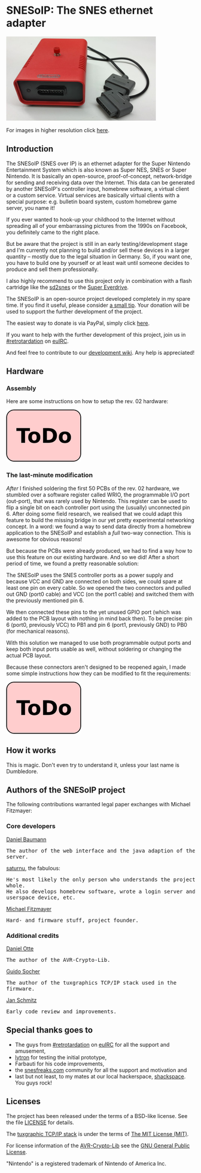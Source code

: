 # SNESoIP: The SNES ethernet adapter #

![SNESoIP prototype](hardware/images/rev02-small.jpg?raw=true)

For images in higher resolution click [here](hardware/images/).


## Introduction ##

The SNESoIP (SNES over IP) is an ethernet adapter for the Super Nintendo
Entertainment System which is also known as Super NES, SNES or Super
Nintendo. It is basically an open-source, proof-of-concept,
network-bridge for sending and receiving data over the Internet. This
data can be generated by another SNESoIP's controller input, homebrew
software, a virtual client or a custom service. Virtual services are
basically virtual clients with a special purpose: e.g. bulletin board
system, custom homebrew game server, you name it!

If you ever wanted to hook-up your childhood to the Internet without
spreading all of your embarrassing pictures from the 1990s on Facebook,
you definitely came to the right place.

But be aware that the project is still in an early testing/development
stage and I'm currently not planning to build and/or sell these devices
in a larger quantity – mostly due to the legal situation in Germany. So,
if you want one, you have to build one by yourself or at least wait
until someone decides to produce and sell them professionally.

I also highly recommend to use this project only in combination with a
flash cartridge like the [sd2snes](http://sd2snes.de/blog/) or the
[Super Everdrive](http://krikzz.com/index.php?route=product/product&product_id=51).

The SNESoIP is an open-source project developed completely in my spare
time. If you find it useful, please consider
[a small tip](https://www.paypal.com/cgi-bin/webscr?cmd=_donations&business=ESZJS7TMYMNNW&lc=GB&item_name=mupfelofen%2ede&item_number=SNESoIP&no_note=1&no_shipping=1&currency_code=USD&bn=PP%2dDonationsBF%3abtn_donateCC_LG%2egif%3aNonHosted). Your
donation will be used to support the further development of the project.

The easiest way to donate is via PayPal, simply click
[here](https://www.paypal.com/cgi-bin/webscr?cmd=_donations&business=ESZJS7TMYMNNW&lc=GB&item_name=mupfelofen%2ede&item_number=SNESoIP&no_note=1&no_shipping=1&currency_code=USD&bn=PP%2dDonationsBF%3abtn_donateCC_LG%2egif%3aNonHosted).

If you want to help with the further development of this project, join
us in
[#retrotardation](http://de.irc2go.com/webchat/?net=euIRC&room=retrotardation)
on [euIRC](http://www.euirc.net/en/).

And feel free to contribute to our
[development wiki](https://github.com/mupfelofen-de/SNESoIP/wiki). Any
help is appreciated!


## Hardware ##

### Assembly ###

Here are some instructions on how to setup the rev. 02 hardware:

![Todo](todo.png?raw=true)

### The last-minute modification ###

_After_ I finished soldering the first 50 PCBs of the rev. 02 hardware,
we stumbled over a software register called WRIO, the programmable I/O
port (out-port), that was rarely used by Nintendo. This register can be
used to flip a single bit on each controller port using the (usually)
unconnected pin 6. After doing some field research, we realised that we
could adapt this feature to build the missing bridge in our yet pretty
experimental networking concept. In a word: we found a way to send data
directly from a homebrew application to the SNESoIP and establish a
_full_ two-way connection. This is awesome for obvious reasons!

But because the PCBs were already produced, we had to find a way how to
use this feature on our existing hardware. And so we did! After a short
period of time, we found a pretty reasonable solution:

The SNESoIP uses the SNES controller ports as a power supply and because
VCC and GND are connected on both sides, we could spare at least one pin
on every cable.  So we opened the two connectors and pulled out GND
(port0 cable) and VCC (on the port1 cable) and switched them with the
previously mentioned pin 6.

We then connected these pins to the yet unused GPIO port (which was
added to the PCB layout with nothing in mind back then). To be precise:
pin 6 (port0, previously VCC) to PB1 and pin 6 (port1, previously GND)
to PB0 (for mechanical reasons).

With this solution we managed to use both programmable output ports and
keep both input ports usable as well, without soldering or changing the
actual PCB layout.

Because these connectors aren't designed to be reopened again, I made
some simple instructions how they can be modified to fit the
requirements:

![Todo](todo.png?raw=true)


## How it works ##

This is magic.
Don't even try to understand it, unless your last name is Dumbledore.


## Authors of the SNESoIP project ##

The following contributions warranted legal paper exchanges with Michael
Fitzmayer:

### Core developers ###

[Daniel Baumann](mailto:/sciurus@blastprocessing.de)

<pre>The author of the web interface and the java adaption of the login
server.</pre>

[saturnu](http://jensma.de/rehkopf/gallery-images/saturnu.gif), the fabulous:

<pre>He's most likely the only person who understands the project as a
whole.
He also develops homebrew software, wrote a login server and a virtual
userspace device, etc.</pre>

[Michael Fitzmayer](mailto:/mail@michael-fitzmayer.de)

<pre>Hard- and firmware stuff, project founder.</pre>

### Additional credits ###

[Daniel Otte](mailto:/daniel.otte@rub.de)

<pre>The author of the AVR-Crypto-Lib.</pre>

[Guido Socher](mailto:/guidosocher@fastmail.fm)

<pre>The author of the tuxgraphics TCP/IP stack used in the
firmware.</pre>

[Jan Schmitz](mailto:/pw_returner@web.de)

<pre>Early code review and improvements.</pre>

## Special thanks goes to ##

- The guys from
  [#retrotardation](http://de.irc2go.com/webchat/?net=euIRC&room=retrotardation)
  on [euIRC](http://www.euirc.net/en/) for all the support and
  amusement,
- [lytron](http://pantalytron.com) for testing the initial prototype,
- Farbauti for his code improvements,
- the [snesfreaks.com](http://snesfreaks.com) community for all the
  support and motivation and
- last but not least, to my mates at our local hackerspace,
  [shackspace](http://shackspace.de).  You guys rock!


## Licenses ##

The project has been released under the terms of a BSD-like license.
See the file [LICENSE](LICENSE) for details.

The
[tuxgraphic TCP/IP stack](http://tuxgraphics.org/common/src2/article09051/
"The tuxgraphics TCP/IP stack") is under the terms of
[The MIT License (MIT)](http://www.opensource.org/licenses/mit-license.html).

For license information of the
[AVR-Crypto-Lib](https://www.das-labor.org/wiki/AVR-Crypto-Lib/en) see
the [GNU General Public License](http://www.gnu.org/licenses/).

"Nintendo" is a registered trademark of Nintendo of America Inc.
